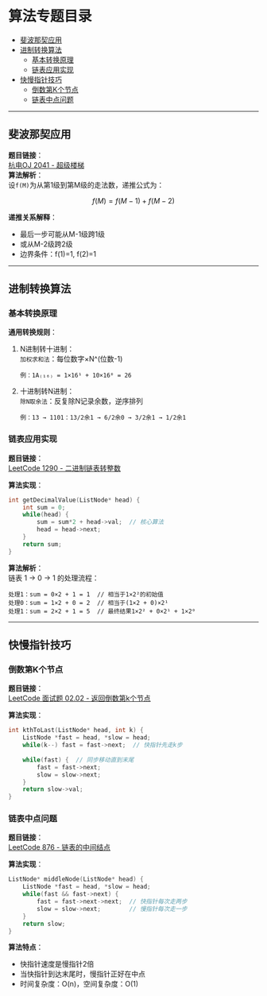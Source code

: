 # 算法专题目录
- [斐波那契应用](#斐波那契应用)
- [进制转换算法](#进制转换算法)
  - [基本转换原理](#基本转换原理)
  - [链表应用实现](#链表应用实现)
- [快慢指针技巧](#快慢指针技巧)
  - [倒数第K个节点](#倒数第k个节点)
  - [链表中点问题](#链表中点问题)

---

## 斐波那契应用
**题目链接**：  
[杭电OJ 2041 - 超级楼梯](https://acm.hdu.edu.cn/submit.php?pid=2041)  
**算法解析**：  
设`f(M)`为从第1级到第M级的走法数，递推公式为：
```math
f(M) = f(M-1) + f(M-2)
```
**递推关系解释**：  
- 最后一步可能从M-1级跨1级
- 或从M-2级跨2级
- 边界条件：f(1)=1, f(2)=1

---

## 进制转换算法
### 基本转换原理
**通用转换规则**：
1. N进制转十进制：  
   `加权求和法`：每位数字×N^(位数-1)  
   ``` 
   例：1A₍₁₆₎ = 1×16¹ + 10×16⁰ = 26
   ```

2. 十进制转N进制：  
   `除N取余法`：反复除N记录余数，逆序排列  
   ```
   例：13 → 1101：13/2余1 → 6/2余0 → 3/2余1 → 1/2余1
   ```

### 链表应用实现
**题目链接**：  
[LeetCode 1290 - 二进制链表转整数](https://leetcode.cn/problems/convert-binary-number-in-a-linked-list-to-integer/description/)

**算法实现**：  
```cpp
int getDecimalValue(ListNode* head) {
    int sum = 0;
    while(head) {
        sum = sum*2 + head->val;  // 核心算法
        head = head->next;
    }
    return sum;
}
```

**算法解析**：  
链表 1 → 0 → 1 的处理流程：
```
处理1：sum = 0×2 + 1 = 1  // 相当于1×2²的初始值
处理0：sum = 1×2 + 0 = 2  // 相当于(1×2 + 0)×2¹
处理1：sum = 2×2 + 1 = 5  // 最终结果1×2² + 0×2¹ + 1×2⁰
```

---

## 快慢指针技巧
### 倒数第K个节点
**题目链接**：  
[LeetCode 面试题 02.02 - 返回倒数第k个节点](https://leetcode.cn/problems/kth-node-from-end-of-list-lcci/description/)

**算法实现**：
```cpp
int kthToLast(ListNode* head, int k) {
    ListNode *fast = head, *slow = head;
    while(k--) fast = fast->next;  // 快指针先走k步
    
    while(fast) {  // 同步移动直到末尾
        fast = fast->next;
        slow = slow->next;
    }
    return slow->val;
}
```

### 链表中点问题
**题目链接**：  
[LeetCode 876 - 链表的中间结点](https://leetcode.cn/problems/middle-of-the-linked-list/)

**算法实现**：
```cpp
ListNode* middleNode(ListNode* head) {
    ListNode *fast = head, *slow = head;
    while(fast && fast->next) {
        fast = fast->next->next;  // 快指针每次走两步
        slow = slow->next;        // 慢指针每次走一步
    }
    return slow;
}
```

**算法特点**：  
- 快指针速度是慢指针2倍
- 当快指针到达末尾时，慢指针正好在中点
- 时间复杂度：O(n)，空间复杂度：O(1)
